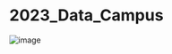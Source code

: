 # 2023_Data_Campus
![image](https://github.com/morateng/2023_Data_Campus/assets/100129662/2e4befc1-a151-443d-933e-15e7c4f6bab2)
